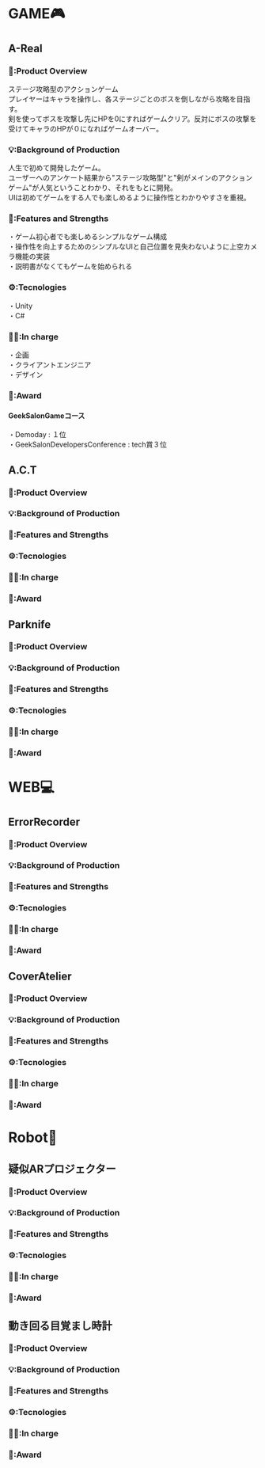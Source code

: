 # GAME🎮

## A-Real
### 📝:Product Overview
ステージ攻略型のアクションゲーム  
プレイヤーはキャラを操作し、各ステージごとのボスを倒しながら攻略を目指す。  
剣を使ってボスを攻撃し先にHPを0にすればゲームクリア。反対にボスの攻撃を受けてキャラのHPが０になればゲームオーバー。

### 💡:Background of Production
人生で初めて開発したゲーム。  
ユーザーへのアンケート結果から"ステージ攻略型"と"剣がメインのアクションゲーム"が人気ということわかり、それをもとに開発。  
UIは初めてゲームをする人でも楽しめるように操作性とわかりやすさを重視。

### 💪:Features and Strengths
・ゲーム初心者でも楽しめるシンプルなゲーム構成  
・操作性を向上するためのシンプルなUIと自己位置を見失わないように上空カメラ機能の実装    
・説明書がなくてもゲームを始められる

### ⚙️:Tecnologies
・Unity  
・C#  

### 👨‍💻:In charge
・企画  
・クライアントエンジニア  
・デザイン  

### 🥇:Award
#### GeekSalonGameコース
・Demoday : １位  
・GeekSalonDevelopersConference : tech賞３位

## A.C.T
### 📝:Product Overview

### 💡:Background of Production

### 💪:Features and Strengths

### ⚙️:Tecnologies

### 👨‍💻:In charge

### 🥇:Award

## Parknife
### 📝:Product Overview

### 💡:Background of Production

### 💪:Features and Strengths

### ⚙️:Tecnologies

### 👨‍💻:In charge

### 🥇:Award

# WEB💻

## ErrorRecorder
### 📝:Product Overview

### 💡:Background of Production

### 💪:Features and Strengths

### ⚙️:Tecnologies

### 👨‍💻:In charge

### 🥇:Award

## CoverAtelier
### 📝:Product Overview

### 💡:Background of Production

### 💪:Features and Strengths

### ⚙️:Tecnologies

### 👨‍💻:In charge

### 🥇:Award

# Robot🤖
## 疑似ARプロジェクター
### 📝:Product Overview

### 💡:Background of Production

### 💪:Features and Strengths

### ⚙️:Tecnologies

### 👨‍💻:In charge

### 🥇:Award

## 動き回る目覚まし時計
### 📝:Product Overview

### 💡:Background of Production

### 💪:Features and Strengths

### ⚙️:Tecnologies

### 👨‍💻:In charge

### 🥇:Award


